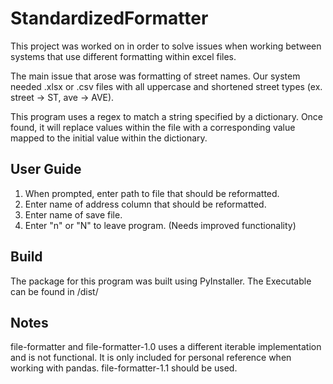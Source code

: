 # StandardizedFormatter
This project was worked on in order to solve issues when working between systems that use different formatting within excel files.

The main issue that arose was formatting of street names. Our system needed .xlsx or .csv files with all uppercase and shortened street types (ex. street -> ST, ave -> AVE).

This program uses a regex to match a string specified by a dictionary. Once found, it will replace values within the file with a corresponding value mapped to the initial value within the dictionary.

## User Guide
1. When prompted, enter path to file that should be reformatted.
2. Enter name of address column that should be reformatted.
3. Enter name of save file.
4. Enter "n" or "N" to leave program. (Needs improved functionality)

## Build

The package for this program was built using PyInstaller. The Executable can be found in /dist/

## Notes

file-formatter and file-formatter-1.0 uses a different iterable implementation and is not functional. 
It is only included for personal reference when working with pandas. file-formatter-1.1 should be used.
